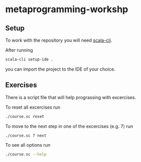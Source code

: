 # metaprogramming-workshp

## Setup

To work with the repository you will need [scala-cli](https://scala-cli.virtuslab.org/install).

After running

```sh
scala-cli setup-ide .
```

you can import the project to the IDE of your choice.

## Exercises

There is a script file that will help prograssing with excercises.

To reset all excercises run

```sh
./course.sc reset
```

To move to the next step in one of the excercises (e.g. 7) run

```sh
./course.sc 7 next
```

To see all options run

```sh
./course.sc --help
```